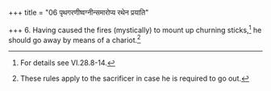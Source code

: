 +++
title = "06 पृथगरणीष्वग्नीन्समारोप्य रथेन प्रयाति"

+++
6. Having caused the fires (mystically) to mount up churning sticks,[^1] he should go away by means of a chariot.[^2]  


[^1]: For details see VI.28.8-14.  


[^2]: These rules apply to the sacrificer in case he is required to go out.  
